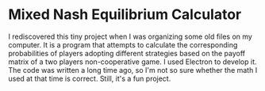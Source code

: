 # Mixed Nash Equilibrium Calculator
 I rediscovered this tiny project when I was organizing some old files on my computer. It is a program that attempts to calculate the corresponding probabilities of players adopting different strategies based on the payoff matrix of a two players non-cooperative game. I used Electron to develop it. The code was written a long time ago, so I'm not so sure whether the math I used at that time is correct. Still, it's a fun project.

